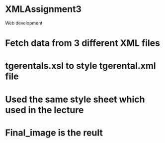 # XMLAssignment3
Web development 
# Fetch data from 3 different XML files 
# tgerentals.xsl to style tgerental.xml file
# Used the same style sheet which used in the lecture
# Final_image is the reult 

